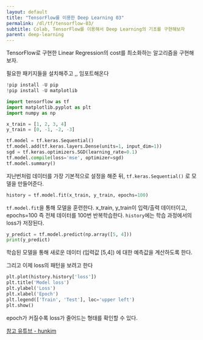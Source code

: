 ```yaml
---
layout: default
title: "TensorFlow를 이용한 Deep Learning 03"
permalink: /dl/tf/tensorflow-03/
subtitle: Colab, TensorFlow를 이용해서 Deep Learning의 기초를 구현해보자 
parent: deep-learning
---
```



TensorFlow로 구현한 Linear Regression의 cost를 최소화하는 알고리즘을 구현해보자. 

필요한 패키지들을 설치해주고 ,, 임포트해온다 

```python
!pip install -U pip
!pip install -U matplotlib

import tensorflow as tf
import matplotlib.pyplot as plt
import numpy as np
```

```python
x_train = [1, 2, 3, 4]
y_train = [0, -1, -2, -3]

tf.model = tf.keras.Sequential()
tf.model.add(tf.keras.layers.Dense(units=1, input_dim=1))
sgd = tf.keras.optimizers.SGD(learning_rate=0.1)
tf.model.compile(loss='mse', optimizer=sgd)
tf.model.summary()
```

지난번처럼 데이터를 가장 기본적으로 설정을 해준 뒤, `tf.keras.Sequential()` 로 모델을 만들어준다. 

```python
history = tf.model.fit(x_train, y_train, epochs=100)
```

`tf.model.fit`을 통해 모델을 훈련한다. x_train, y_train이 입력/출력 데이터이고, epochs=100 즉 전체 데이터를 100번 반복학습한다. `history`에는 학습 과정에서의 loss가 저장된다. 

```python
y_predict = tf.model.predict(np.array([5, 4]))
print(y_predict)
```

학습된 모델을 통해 새로운 데이터 (입력값 [5,4]) 에 대한 예측값을 계산하도록 한다. 

그리고 이제 loss의 패턴을 보려고 한다 

```python
plt.plot(history.history['loss'])
plt.title('Model loss')
plt.ylabel('Loss')
plt.xlabel('Epoch')
plt.legend(['Train', 'Test'], loc='upper left')
plt.show()
```

epoch가 커질수록 loss가 줄어드는 형태를 확인할 수 있다.


[참고 유튜브 - hunkim](https://www.youtube.com/watch?v=Y0EF9VqRuEA&list=PLlMkM4tgfjnLSOjrEJN31gZATbcj_MpUm&index=8)